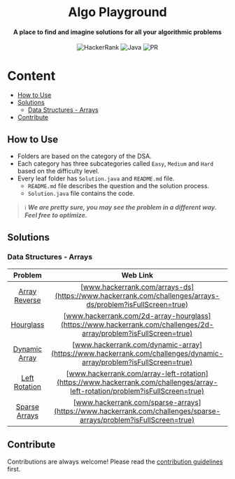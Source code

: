 <h1 align="center">Algo Playground</h1>

<h4 align="center">A place to find and imagine solutions for all your algorithmic problems</h4>

<div align="center">

![HackerRank](https://img.shields.io/badge/-Hackerrank-2EC866?style=Flat-square&logo=HackerRank&logoColor=white)
![Java](https://img.shields.io/badge/java-%23ED8B00.svg?style=Flat-square&logo=java&logoColor=white)
![PR](https://img.shields.io/static/v1?label=Made%20with%20%F0%9F%A4%8D%20by&message=develpoers&color=blue&style=Flat-square)

[comment]: <> (PR welcome badge - https://img.shields.io/static/v1?label=PRs&message=Welcome&color=ff69b4&style=Flat-square)

</div>

# Content
- [How to Use](#how-to-use)
- [Solutions](#solutions)
  - [Data Structures - Arrays](#data-structures---arrays)
- [Contribute](#contribute)

## How to Use
- Folders are based on the category of the DSA.
- Each category has three subcategories called `Easy`, `Medium` and `Hard` based on the difficulty level.
- Every leaf folder has `Solution.java` and `README.md` file.
  - `README.md` file describes the question and the solution process.
  - `Solution.java` file contains the code.


> ℹ️ ***We are pretty sure, you may see the problem in a different way. Feel free to optimize.***

## Solutions
### Data Structures - Arrays
|                                             Problem                                             |                                                            Web Link                                                            |                                             Solution                                              |
|:-----------------------------------------------------------------------------------------------:|:------------------------------------------------------------------------------------------------------------------------------:|:-------------------------------------------------------------------------------------------------:|
|   [Array Reverse](Data%20Structures/Arrays/One%20Dimensional/Easy/array%20reverse/README.md)    |           [www.hackerrank.com/arrays-ds](https://www.hackerrank.com/challenges/arrays-ds/problem?isFullScreen=true)            |  [Solution.java](Data%20Structures/Arrays/One%20Dimensional/Easy/array%20reverse/Solution.java)   |
|        [Hourglass](Data%20Structures/Arrays/Two%20Dimensional/Easy/hourglass/README.md)         |        [www.hackerrank.com/2d-array-hourglass](https://www.hackerrank.com/challenges/2d-array/problem?isFullScreen=true)        |     [Solution.java](Data%20Structures/Arrays/Two%20Dimensional/Easy/hourglass/Solution.java)      |
|   [Dynamic Array](Data%20Structures/Arrays/Two%20Dimensional/Easy/dynamic%20array/README.md)    |       [www.hackerrank.com/dynamic-array](https://www.hackerrank.com/challenges/dynamic-array/problem?isFullScreen=true)        |  [Solution.java](Data%20Structures/Arrays/Two%20Dimensional/Easy/dynamic%20array/Solution.java)   |
|   [Left Rotation](Data%20Structures/Arrays/One%20Dimensional/Easy/left%20rotation/README.md)    | [www.hackerrank.com/array-left-rotation](https://www.hackerrank.com/challenges/array-left-rotation/problem?isFullScreen=true)  |  [Solution.java](Data%20Structures/Arrays/One%20Dimensional/Easy/left%20rotation/Solution.java)   |
|  [Sparse Arrays](Data%20Structures/Arrays/One%20Dimensional/Medium/sparse%20arrays/README.md)   |       [www.hackerrank.com/sparse-arrays](https://www.hackerrank.com/challenges/sparse-arrays/problem?isFullScreen=true)        | [Solution.java](Data%20Structures/Arrays/One%20Dimensional/Medium/sparse%20arrays/Solution.java)  |
  

## Contribute
Contributions are always welcome! Please read the [contribution guidelines](contributing.md) first.
